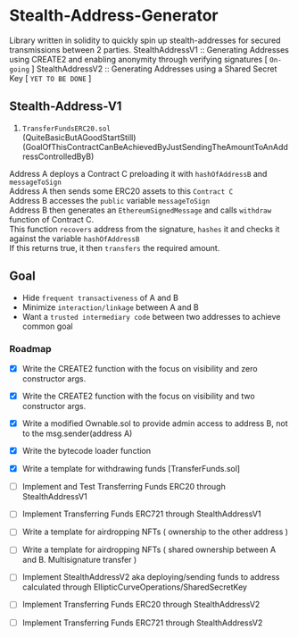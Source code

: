 # Stealth-Address-Generator
Library written in solidity to quickly spin up stealth-addresses for secured transmissions between 2 parties.
StealthAddressV1 :: Generating Addresses using CREATE2 and enabling anonymity through verifying signatures [ `On-going` ]
StealthAddressV2 :: Generating Addresses using a Shared Secret Key [ `YET TO BE DONE` ]


## Stealth-Address-V1

1) `TransferFundsERC20.sol` </br>
(QuiteBasicButAGoodStartStill) </br>
(GoalOfThisContractCanBeAchievedByJustSendingTheAmountToAnAddressControlledByB) </br>

Address A deploys a Contract C preloading it with `hashOfAddressB` and `messageToSign` </br>
Address A then sends some ERC20 assets to this `Contract C` </br>
Address B accesses the `public` variable `messageToSign` </br>
Address B then generates an `EthereumSignedMessage` and calls `withdraw` function of Contract C. </br>
This function `recovers` address from the signature, `hashes` it and checks it against the variable `hashOfAddressB` </br>
If this returns true, it then `transfers` the required amount. </br>




## Goal

- Hide `frequent transactiveness` of A and B
- Minimize `interaction/linkage` between A and B
- Want a `trusted intermediary code` between two addresses to achieve common goal



### Roadmap
- [X] Write the CREATE2 function with the focus on visibility and zero constructor args.
- [X] Write the CREATE2 function with the focus on visibility and two constructor args.
- [X] Write a modified Ownable.sol to provide admin access to address B, not to the msg.sender(address A)
- [X] Write the bytecode loader function
- [X] Write a template for withdrawing funds [TransferFunds.sol]
- [ ] Implement and Test Transferring Funds ERC20 through StealthAddressV1
- [ ] Implement Transferring Funds ERC721 through StealthAddressV1
- [ ] Write a template for airdropping NFTs ( ownership to the other address )
- [ ] Write a template for airdropping NFTs ( shared ownership between A and B. Multisignature transfer )
- [ ] Implement StealthAddressV2 aka deploying/sending funds to address calculated through EllipticCurveOperations/SharedSecretKey
- [ ] Implement Transferring Funds ERC20 through StealthAddressV2
- [ ] Implement Transferring Funds ERC721 through StealthAddressV2

